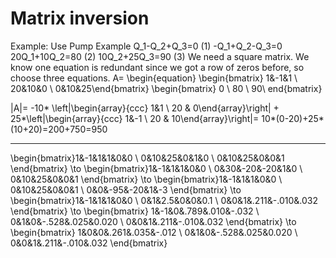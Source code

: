 # Matrix inversion
Example: Use Pump Example
Q_1-Q_2+Q_3=0   (1)
-Q_1+Q_2-Q_3=0
20Q_1+10Q_2=80  (2)
10Q_2+25Q_3=90  (3)
We need a square matrix. We know one equation is redundant since we got a row of zeros before, so choose three equations. 
A= 
\begin{equation}
\begin{bmatrix} 1&-1&1 \\ 20&10&0 \\ 0&10&25\end{bmatrix}
\begin{bmatrix} 0 \\ 80 \\ 90\ end{bmatrix}

|A|= -10* \left|\begin{array}{ccc} 
1&1 \\ 20 & 0\end{array}\right| + 25*\left|\begin{array}{ccc} 
1&-1 \\ 20 & 10\end{array}\right|= 10*(0-20)+25*(10+20)=200+750=950
***
\begin{bmatrix}1&-1&1&1&0&0 \\ 0&10&25&0&1&0 \\ 0&10&25&0&0&1 \end{bmatrix} \to 
\begin{bmatrix}1&-1&1&1&0&0 \\ 0&30&-20&-20&1&0 \\ 0&10&25&0&0&1 \end{bmatrix} \to 
\begin{bmatrix}1&-1&1&1&0&0 \\ 0&10&25&0&0&1 \\ 0&0&-95&-20&1&-3 \end{bmatrix} \to 
\begin{bmatrix}1&-1&1&1&0&0 \\ 0&1&2.5&0&0&0.1 \\ 0&0&1&.211&-.010&.032 \end{bmatrix} \to 
\begin{bmatrix}
1&-1&0&.789&.010&-.032 \\ 0&1&0&-.528&.025&0.020 \\ 0&0&1&.211&-.010&.032 \end{bmatrix} \to 
\begin{bmatrix}
1&0&0&.261&.035&-.012 \\ 0&1&0&-.528&.025&0.020 \\ 0&0&1&.211&-.010&.032 \end{bmatrix}